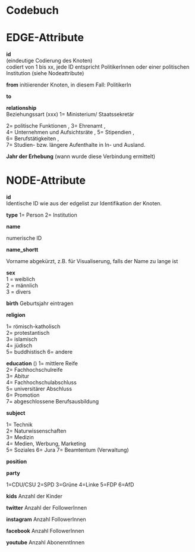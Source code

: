 # Codebuch

# EDGE-Attribute

**id**  
(eindeutige Codierung des Knoten)   
codiert von 1 bis xx, jede ID entspricht PolitikerInnen oder einer politischen Institution (siehe Nodeattribute)

**from**
initiierender Knoten, in diesem Fall: PolitikerIn

**to**

**relationship**  
Beziehungssart (xxx)
1= Ministerium/ Staatssekretär

2= politische Funktionen ,
3= Ehrenamt ,			
4= Unternehmen und Aufsichtsräte ,
5= Stipendien ,			
6= Berufstätigkeiten ,		
7= Studien- bzw. längere Aufenthalte in In- und Ausland.

**Jahr der Erhebung**
(wann wurde diese Verbindung ermittelt)

# NODE-Attribute  
  
**id**  
Identische ID wie aus der edgelist zur Identifikation der Knoten. 

**type**
1= Person
2= Institution

**name**

numerische ID

**name_shortt**

Vorname abgekürzt, z.B. für Visualiserung, falls der Name zu lange ist

**sex**     
1 = weiblich  
2 = männlich  
3 = divers

**birth**
Geburtsjahr eintragen


**religion**

1= römisch-katholisch	
2= protestantisch	
3= islamisch	
4= jüdisch	
5= buddhistisch	
6= andere	



**education**
()
1= mittlere Reife		
2= Fachhochschulreife		
3= Abitur		
4= Fachhochschulabschluss		
5= universitärer Abschluss		
6= Promotion		
7= abgeschlossene Berufsausbildung		


**subject**

1= Technik	
2= Naturwissenschaften	
3= Medizin	
4= Medien, Werbung, Marketing	
5= Soziales	
6= Jura	
7= Beamtentum (Verwaltung)	




**position**






**party**

1=CDU/CSU
2=SPD
3=Grüne
4=Linke
5=FDP
6=AfD



**kids**
Anzahl der Kinder


**twitter**
Anzahl der FollowerInnen


**instagram**
Anzahl FollowerInnen


**facebook**
Anzahl FollowerInnen


**youtube**
Anzahl AbonenntInnen


